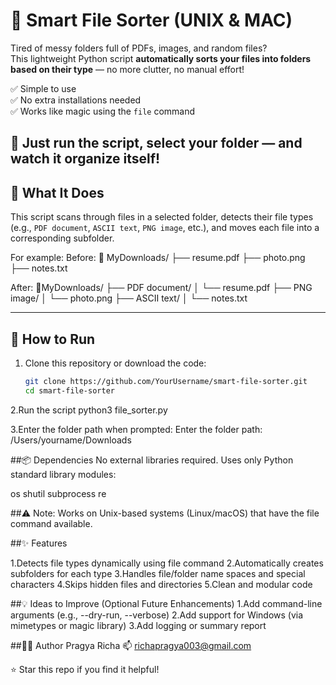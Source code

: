 # 🔄 Smart File Sorter (UNIX & MAC)
Tired of messy folders full of PDFs, images, and random files?  
This lightweight Python script **automatically sorts your files into folders based on their type** — no more clutter, no manual effort!

✅ Simple to use  
✅ No extra installations needed  
✅ Works like magic using the `file` command

🎯 Just run the script, select your folder — and watch it organize itself!
---

## 📂 What It Does

This script scans through files in a selected folder, detects their file types (e.g., `PDF document`, `ASCII text`, `PNG image`, etc.), and moves each file into a corresponding subfolder.

For example:
Before: 
📁 MyDownloads/
├── resume.pdf
├── photo.png
├── notes.txt


After: 
📁MyDownloads/
├── PDF document/
│   └── resume.pdf
├── PNG image/
│   └── photo.png
├── ASCII text/
│   └── notes.txt



---

## 🚀 How to Run

1. Clone this repository or download the code:
   ```bash
   git clone https://github.com/YourUsername/smart-file-sorter.git
   cd smart-file-sorter

2.Run the script 
    python3 file_sorter.py

3.Enter the folder path when prompted:
    Enter the folder path: /Users/yourname/Downloads

##📦 Dependencies
No external libraries required.
Uses only Python standard library modules:

os
shutil
subprocess
re

##⚠️ Note: Works on Unix-based systems (Linux/macOS) that have the file command available.

##✨ Features

1.Detects file types dynamically using file command
2.Automatically creates subfolders for each type
3.Handles file/folder name spaces and special characters
4.Skips hidden files and directories
5.Clean and modular code

##💡 Ideas to Improve (Optional Future Enhancements)
1.Add command-line arguments (e.g., --dry-run, --verbose)
2.Add support for Windows (via mimetypes or magic library)
3.Add logging or summary report

##👩‍💻 Author
Pragya Richa
📫 richapragya003@gmail.com

⭐ Star this repo if you find it helpful!
